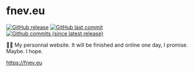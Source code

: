 # fnev.eu
[![GitHub release](https://img.shields.io/github/release/fnev-eu/fnev.eu/all.svg?style=flat-square)]()
[![GitHub last commit](https://img.shields.io/github/last-commit/fnev-eu/fnev.eu.svg?style=flat-square)]()
[![Github commits (since latest release)](https://img.shields.io/github/commits-since/fnev-eu/fnev.eu/latest.svg?style=flat-square)]()

🧔🏻 My personnal website. It will be finished and online one day, I promise. Maybe. I hope.

https://fnev.eu
